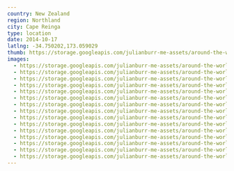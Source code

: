 ```yaml
---
country: New Zealand
region: Northland
city: Cape Reinga
type: location
date: 2014-10-17
latlng: -34.750202,173.059029
thumb: https://storage.googleapis.com/julianburr-me-assets/around-the-world/new-zealand/cape-reinga/IMG_6858--thumb.JPG
images:
  - https://storage.googleapis.com/julianburr-me-assets/around-the-world/new-zealand/cape-reinga/IMG_6858.JPG
  - https://storage.googleapis.com/julianburr-me-assets/around-the-world/new-zealand/cape-reinga/IMG_6906.JPG
  - https://storage.googleapis.com/julianburr-me-assets/around-the-world/new-zealand/cape-reinga/IMG_6824.JPG
  - https://storage.googleapis.com/julianburr-me-assets/around-the-world/new-zealand/cape-reinga/IMG_6829.JPG
  - https://storage.googleapis.com/julianburr-me-assets/around-the-world/new-zealand/cape-reinga/IMG_6787.JPG
  - https://storage.googleapis.com/julianburr-me-assets/around-the-world/new-zealand/cape-reinga/IMG_6807.JPG
  - https://storage.googleapis.com/julianburr-me-assets/around-the-world/new-zealand/cape-reinga/IMG_6887.JPG
  - https://storage.googleapis.com/julianburr-me-assets/around-the-world/new-zealand/cape-reinga/IMG_6819.JPG
  - https://storage.googleapis.com/julianburr-me-assets/around-the-world/new-zealand/cape-reinga/IMG_6785.JPG
  - https://storage.googleapis.com/julianburr-me-assets/around-the-world/new-zealand/cape-reinga/IMG_6797.JPG
  - https://storage.googleapis.com/julianburr-me-assets/around-the-world/new-zealand/cape-reinga/IMG_6822.JPG
  - https://storage.googleapis.com/julianburr-me-assets/around-the-world/new-zealand/cape-reinga/IMG_6815.JPG
  - https://storage.googleapis.com/julianburr-me-assets/around-the-world/new-zealand/cape-reinga/IMG_6812.JPG
  - https://storage.googleapis.com/julianburr-me-assets/around-the-world/new-zealand/cape-reinga/IMG_6814.JPG
  - https://storage.googleapis.com/julianburr-me-assets/around-the-world/new-zealand/cape-reinga/IMG_6924.JPG
---
```


